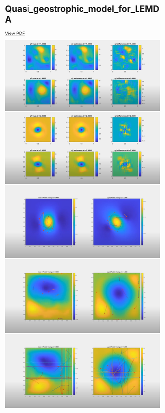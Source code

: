 # Quasi_geostrophic_model_for_LEMDA

[View PDF](u7469758_3227708_821011613.pdf)

[![Alt text](Artefacts/video1_thumbnail.png)](https://drive.google.com/file/d/1b5F7bK6j8G0u928JnRTHqGA9llTDU7r6/view?usp=sharing)
[![Alt text](Artefacts/video2_thumbnail.png)](https://drive.google.com/file/d/14dCwWP8SqE2zN_9q2E1YJC6WC-7xVUs-/view?usp=sharing)
[![Alt text](Artefacts/video3_thumbnail.png)](https://drive.google.com/file/d/1yawsWraCTIqtxjMvrx3c0eee3Bo_l3CL/view?usp=sharing)
[![Alt text](Artefacts/video4_thumbnail.png)](https://drive.google.com/file/d/1BwsZdsicA85G9PA9TrkzIK7oN68qTbzB/view?usp=sharing)
[![Alt text](Artefacts/video5_thumbnail.png)](https://drive.google.com/file/d/13e69FqlCml_VoTPFDq9BFbs2kJr2Rh-6/view?usp=sharing)
